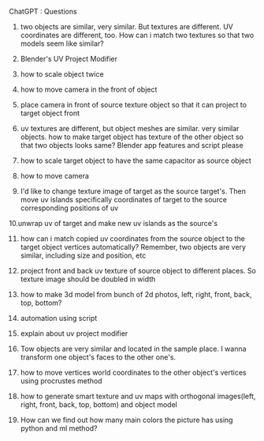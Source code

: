 ChatGPT : Questions

1. two objects are similar, very similar. But textures are different. UV coordinates are different, too. How can i match two textures so that two models seem like similar?

2. Blender's UV Project Modifier

3. how to scale object twice

4. how to move camera in the front of object

5. place camera in front of source texture object so that it can project to target object front

6. uv textures are different, but object meshes are similar. very similar objects. how to make target object has texture of the other object so that two objects looks same? Blender app features and script please

7. how to scale target object to have the same capacitor as source object

8. how to move camera

9. I'd like to change texture image of target as the source target's. Then move uv islands specifically coordinates of target to the source corresponding positions of uv

10.unwrap uv of target and make new uv islands as the source's

11. how can i match copied uv coordinates from the source object to the target object vertices automatically? Remember, two objects are very similar, including size and position, etc

12. project front and back uv texture of source object to different places. So texture image should be doubled in width

13. how to make 3d model from bunch of 2d photos, left, right, front, back, top, bottom?

14. automation using script

15. explain about uv project modifier

16. Tow objects are very similar and located in the sample place. I wanna transform one object's faces to the other one's. 

17. how to move vertices world coordinates to the other object's vertices using procrustes method

18. how to generate smart texture and uv maps with orthogonal images(left, right, front, back, top, bottom) and object model

19. How can we find out how many main colors the picture has using python and ml method?